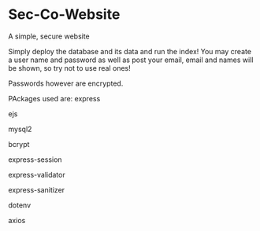# Sec-Co-Website
A simple, secure website

Simply deploy the database and its data and run the index! 
You may create a user name and password as well as post your email, email and names will be shown, so try not to use real ones!

Passwords however are encrypted.

PAckages used are:
express

ejs

mysql2

bcrypt

express-session

express-validator

express-sanitizer

dotenv

axios
